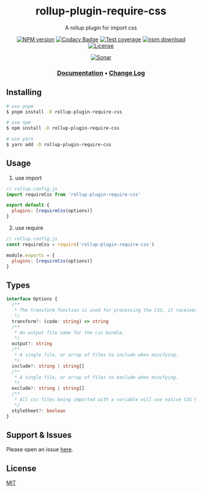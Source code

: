 <div style="text-align: center;" align="center">

# rollup-plugin-require-css

A rollup plugin for import css

[![NPM version][npm-image]][npm-url]
[![Codacy Badge][codacy-image]][codacy-url]
[![Test coverage][codecov-image]][codecov-url]
[![npm download][download-image]][download-url]
[![License][license-image]][license-url]

[![Sonar][sonar-image]][sonar-url]

</div>

<div style="text-align: center; margin-bottom: 20px;" align="center">

### **[Documentation](https://www.saqqdy.com/rollup-plugin-require-css)** • **[Change Log](./CHANGELOG.md)**

</div>

## Installing

```bash
# use pnpm
$ pnpm install -D rollup-plugin-require-css

# use npm
$ npm install -D rollup-plugin-require-css

# use yarn
$ yarn add -D rollup-plugin-require-css
```

## Usage

1. use import

```js
// rollup.config.js
import requireCss from 'rollup-plugin-require-css'

export default {
  plugins: [requireCss(options)]
}
```

2. use require

```js
// rollup.config.js
const requireCss = require('rollup-plugin-require-css')

module.exports = {
  plugins: [requireCss(options)]
}
```

## Types

```ts
interface Options {
  /**
   * The transform function is used for processing the CSS, it receives a string containing the code to process as an argument. The function should return a string.
   */
  transform?: (code: string) => string
  /**
   * An output file name for the css bundle.
   */
  output?: string
  /**
   * A single file, or array of files to include when minifying.
   */
  include?: string | string[]
  /**
   * A single file, or array of files to exclude when minifying.
   */
  exclude?: string | string[]
  /**
   * All css files being imported with a variable will use native CSS Modules.
   */
  styleSheet?: boolean
}
```

## Support & Issues

Please open an issue [here](https://github.com/saqqdy/rollup-plugin-require-css/issues).

## License

[MIT](LICENSE)

[npm-image]: https://img.shields.io/npm/v/rollup-plugin-require-css.svg?style=flat-square
[npm-url]: https://npmjs.org/package/rollup-plugin-require-css
[codacy-image]: https://app.codacy.com/project/badge/Grade/f70d4880e4ad4f40aa970eb9ee9d0696
[codacy-url]: https://www.codacy.com/gh/saqqdy/rollup-plugin-require-css/dashboard?utm_source=github.com&utm_medium=referral&utm_content=saqqdy/rollup-plugin-require-css&utm_campaign=Badge_Grade
[codecov-image]: https://img.shields.io/codecov/c/github/saqqdy/rollup-plugin-require-css.svg?style=flat-square
[codecov-url]: https://codecov.io/github/saqqdy/rollup-plugin-require-css?branch=master
[download-image]: https://img.shields.io/npm/dm/rollup-plugin-require-css.svg?style=flat-square
[download-url]: https://npmjs.org/package/rollup-plugin-require-css
[license-image]: https://img.shields.io/badge/License-MIT-blue.svg
[license-url]: LICENSE
[sonar-image]: https://sonarcloud.io/api/project_badges/quality_gate?project=saqqdy_rollup-plugin-require-css
[sonar-url]: https://sonarcloud.io/dashboard?id=saqqdy_rollup-plugin-require-css
